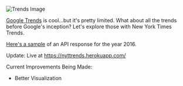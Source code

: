 ![Trends Image](https://www.dropbox.com/s/j1elc1pznrx2fjj/trends.png?raw=1)

[Google Trends](https://www.google.com/trends/) is cool...but it's pretty limited. What about all the trends before Google's inception?
Let's explore those with New York Times Trends.

[Here's a sample](https://api.nytimes.com/svc/archive/v1/2016/1.json?api-key=f48e8031e0eb4215826d116e3523fab8) of an API response for the year 2016.

Update: Live at https://nyttrends.herokuapp.com/

Current Improvements Being Made:
* Better Visualization
